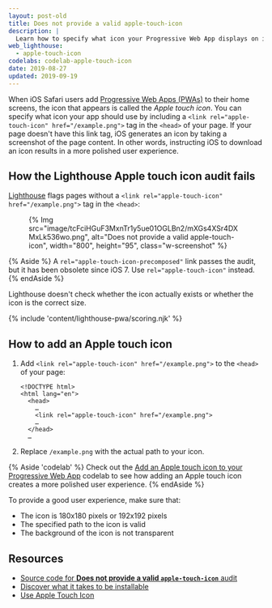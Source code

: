 ```yaml
---
layout: post-old
title: Does not provide a valid apple-touch-icon
description: |
  Learn how to specify what icon your Progressive Web App displays on iOS home screens.
web_lighthouse:
  - apple-touch-icon
codelabs: codelab-apple-touch-icon
date: 2019-08-27
updated: 2019-09-19
---
```


When iOS Safari users add [Progressive Web Apps (PWAs)](/discover-installable) to
their home screens, the icon that appears is called the *Apple touch icon*.
You can specify what icon your app should use by including a
`<link rel="apple-touch-icon" href="/example.png">` tag in the `<head>` of your
page. If your page doesn't have this link tag, iOS generates an icon by taking a screenshot of
the page content. In other words, instructing iOS to download an icon results in a more polished
user experience.

## How the Lighthouse Apple touch icon audit fails

[Lighthouse](https://developers.google.com/web/tools/lighthouse/)
flags pages without a `<link rel="apple-touch-icon" href="/example.png">`
tag in the `<head>`:

<figure class="w-figure">
  {% Img src="image/tcFciHGuF3MxnTr1y5ue01OGLBn2/mXGs4XSr4DXMxLk536wo.png", alt="Does not provide a valid apple-touch-icon", width="800", height="95", class="w-screenshot" %}
</figure>

{% Aside %}
  A `rel="apple-touch-icon-precomposed"` link passes the audit, but it has been
  obsolete since iOS 7. Use `rel="apple-touch-icon"` instead.
{% endAside %}

Lighthouse doesn't check whether the icon actually exists or whether the icon is
the correct size.

{% include 'content/lighthouse-pwa/scoring.njk' %}

## How to add an Apple touch icon

1. Add `<link rel="apple-touch-icon" href="/example.png">` to the `<head>` of your page:

    ```html/4
    <!DOCTYPE html>
    <html lang="en">
      <head>
        …
        <link rel="apple-touch-icon" href="/example.png">
        …
      </head>
      …
    ```

1. Replace `/example.png` with the actual path to your icon.

{% Aside 'codelab' %}
  Check out the [Add an Apple touch icon to your Progressive Web App](/codelab-apple-touch-icon)
  codelab to see how adding an Apple touch icon creates a more polished user experience.
{% endAside %}

To provide a good user experience, make sure that:

- The icon is 180x180&nbsp;pixels or 192x192&nbsp;pixels
- The specified path to the icon is valid
- The background of the icon is not transparent

## Resources

- [Source code for **Does not provide a valid `apple-touch-icon`** audit][source]
- [Discover what it takes to be installable](/install-criteria)
- <a href="https://webhint.io/docs/user-guide/hints/hint-apple-touch-icons/" rel="noreferrer">Use Apple Touch Icon</a>

[a2hs]: https://support.apple.com/guide/shortcuts/run-shortcuts-from-the-ios-home-screen-apd735880972/ios#apd175362e63
[source]: https://github.com/GoogleChrome/lighthouse/blob/master/lighthouse-core/audits/apple-touch-icon.js
